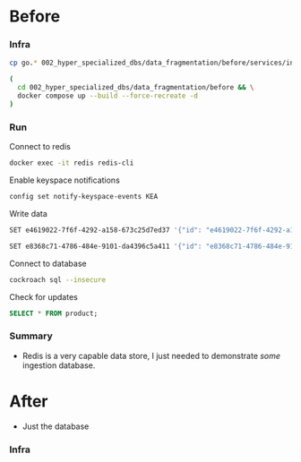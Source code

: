 # Before

### Infra

``` sh
cp go.* 002_hyper_specialized_dbs/data_fragmentation/before/services/indexer

(
  cd 002_hyper_specialized_dbs/data_fragmentation/before && \
  docker compose up --build --force-recreate -d
)
```

### Run

Connect to redis

``` sh
docker exec -it redis redis-cli
```

Enable keyspace notifications

``` sh
config set notify-keyspace-events KEA
```

Write data

``` sh
SET e4619022-7f6f-4292-a158-673c25d7ed37 '{"id": "e4619022-7f6f-4292-a158-673c25d7ed37", "name": "Latte", "description": "A milky coffee"}'

SET e8368c71-4786-484e-9101-da4396c5a411 '{"id": "e8368c71-4786-484e-9101-da4396c5a411", "name": "Cortado", "description": "A less milky coffee"}'
```

Connect to database

``` sh
cockroach sql --insecure
```

Check for updates

``` sql
SELECT * FROM product;
```

### Summary

* Redis is a very capable data store, I just needed to demonstrate _some_ ingestion database.

# After

* Just the database

### Infra

``` sh

```